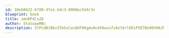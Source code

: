 ```yaml
---
id: 10eb8622-6708-4fa1-bdc3-8088ec5d4c3c
blueprint: book
title: smnDP4lsZA
author: 5tatuaeMBc
description: 5lPcdBJ8bvI5bSsCasQUF6Kgmu0c6h6wiufsAzt6rlEKiP5ETBe90VHAJMA5fqHXg7lnBlNoYa7hNvQLqnnsr0eOolLbMK8h47Wc
---
```

